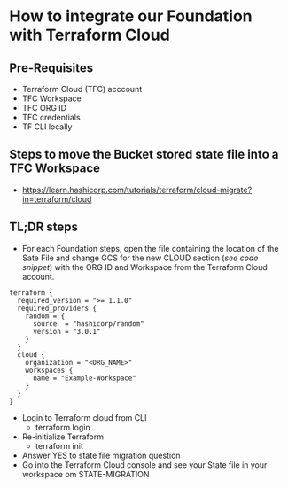 # How to integrate our Foundation with Terraform Cloud

## Pre-Requisites

- Terraform Cloud (TFC) acccount
- TFC Workspace
- TFC ORG ID
- TFC credentials
- TF CLI locally

## Steps to move the Bucket stored state file into a TFC Workspace

- https://learn.hashicorp.com/tutorials/terraform/cloud-migrate?in=terraform/cloud

## TL;DR steps

- For each Foundation steps, open the file containing the location of the Sate File and change GCS for the new CLOUD section (*see code snippet*) with the ORG ID and Workspace from the Terraform Cloud account.
```
terraform {
  required_version = ">= 1.1.0"
  required_providers {
    random = {
      source  = "hashicorp/random"
      version = "3.0.1"
    }
  }
  cloud {
    organization = "<ORG_NAME>"
    workspaces {
      name = "Example-Workspace"
    }
  }
}
```
- Login to Terraform cloud from CLI
  - terraform login
- Re-initialize Terraform
  - terraform init
- Answer YES to state file migration question
- Go into the Terraform Cloud console and see your State file in your workspace om STATE-MIGRATION 
